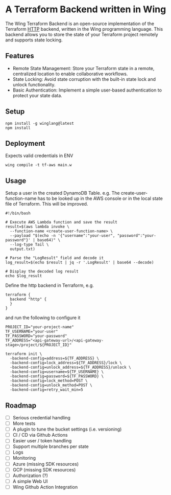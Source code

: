 # A Terraform Backend written in Wing

The Wing Terraform Backend is an open-source implementation of the Terraform [HTTP](https://developer.hashicorp.com/terraform/language/settings/backends/http) backend, written in the Wing programming language. This backend allows you to store the state of your Terraform project remotely and supports state locking.

## Features

- Remote State Management: Store your Terraform state in a remote, centralized location to enable collaborative workflows.
- State Locking: Avoid state corruption with the built-in state lock and unlock functionality.
- Basic Authentication: Implement a simple user-based authentication to protect your state data.

## Setup

```
npm install -g winglang@latest
npm install
```

## Deployment

Expects valid credentials in ENV

```
wing compile -t tf-aws main.w
```

## Usage

Setup a user in the created DynamoDB Table. e.g.
The create-user-function-name has to be looked up in the AWS console or in the local state file of Terraform. This will be improved.

```
#!/bin/bash

# Execute AWS Lambda function and save the result
result=$(aws lambda invoke \
  --function-name <create-user-function-name> \
  --payload "$(echo -n '{"username":"your-user", "password":"your-password"}' | base64)" \
  --log-type Tail \
  output.txt)

# Parse the "LogResult" field and decode it
log_result=$(echo $result | jq -r '.LogResult' | base64 --decode)

# Display the decoded log result
echo $log_result
```

Define the http backend in Terraform, e.g.

```
terraform {
  backend "http" {
  }
}
```

and run the following to configure it

```
PROJECT_ID="your-project-name"
TF_USERNAME="your-user"
TF_PASSWORD="your-password"
TF_ADDRESS="<api-gateway-url>/<api-gateway-stage>/project/${PROJECT_ID}"

terraform init \
  -backend-config=address=${TF_ADDRESS} \
  -backend-config=lock_address=${TF_ADDRESS}/lock \
  -backend-config=unlock_address=${TF_ADDRESS}/unlock \
  -backend-config=username=${TF_USERNAME} \
  -backend-config=password=${TF_PASSWORD} \
  -backend-config=lock_method=POST \
  -backend-config=unlock_method=POST \
  -backend-config=retry_wait_min=5
```

## Roadmap

- [ ] Serious credential handling
- [ ] More tests
- [ ] A plugin to tune the bucket settings (i.e. versioning)
- [ ] CI / CD via Github Actions
- [ ] Easier user / token handling
- [ ] Support multiple branches per state
- [ ] Logs
- [ ] Monitoring
- [ ] Azure (missing SDK resources)
- [ ] GCP (missing SDK resources)
- [ ] Authorization (?)
- [ ] A simple Web UI
- [ ] Wing Github Action Integration